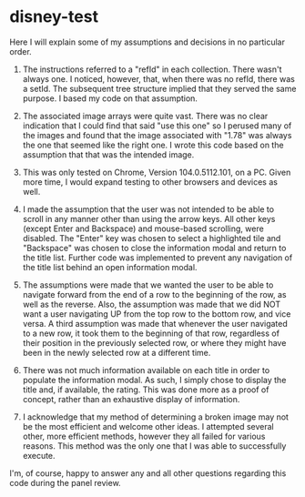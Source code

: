 # disney-test

Here I will explain some of my assumptions and decisions in no particular order.

1) The instructions referred to a "refId" in each collection. There wasn't always one. I noticed, however, that, when there was no refId, there was a setId. The subsequent tree structure implied that they served the same purpose. I based my code on that assumption.

2) The associated image arrays were quite vast. There was no clear indication that I could find that said "use this one" so I perused many of the images and found that the image associated with "1.78" was always the one that seemed like the right one. I wrote this code based on the assumption that that was the intended image.

3) This was only tested on Chrome, Version 104.0.5112.101, on a PC. Given more time, I would expand testing to other browsers and devices as well.

4) I made the assumption that the user was not intended to be able to scroll in any manner other than using the arrow keys. All other keys (except Enter and Backspace) and mouse-based scrolling, were disabled. The "Enter" key was chosen to select a highlighted tile and "Backspace" was chosen to close the information modal and return to the title list. Further code was implemented to prevent any navigation of the title list behind an open information modal.

5) The assumptions were made that we wanted the user to be able to navigate forward from the end of a row to the beginning of the row, as well as the reverse. Also, the assumption was made that we did NOT want a user navigating UP from the top row to the bottom row, and vice versa. A third assumption was made that whenever the user navigated to a new row, it took them to the beginning of that row, regardless of their position in the previously selected row, or where they might have been in the newly selected row at a different time. 

6) There was not much information available on each title in order to populate the information modal. As such, I simply chose to display the title and, if available, the rating. This was done more as a proof of concept, rather than an exhaustive display of information.

7) I acknowledge that my method of determining a broken image may not be the most efficient and welcome other ideas. I attempted several other, more efficient methods, however they all failed for various reasons. This method was the only one that I was able to successfully execute.

I'm, of course, happy to answer any and all other questions regarding this code during the panel review.

